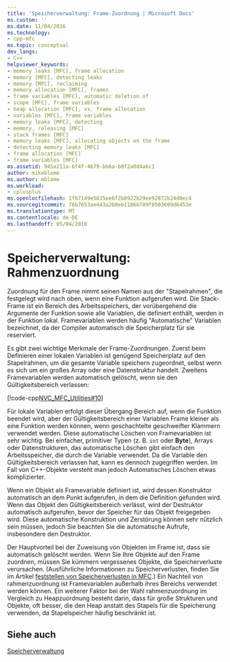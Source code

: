 ```yaml
---
title: 'Speicherverwaltung: Frame-Zuordnung | Microsoft Docs'
ms.custom: ''
ms.date: 11/04/2016
ms.technology:
- cpp-mfc
ms.topic: conceptual
dev_langs:
- C++
helpviewer_keywords:
- memory leaks [MFC], frame allocation
- memory [MFC], detecting leaks
- memory [MFC], reclaiming
- memory allocation [MFC], frames
- frame variables [MFC], automatic deletion of
- scope [MFC], frame variables
- heap allocation [MFC], vs. frame allocation
- variables [MFC], frame variables
- memory leaks [MFC], detecting
- memory, releasing [MFC]
- stack frames [MFC]
- memory leaks [MFC], allocating objects on the frame
- detecting memory leaks [MFC]
- frame allocation [MFC]
- frame variables [MFC]
ms.assetid: 945a211a-6f4f-4679-bb6a-b0f2a0d4a6c1
author: mikeblome
ms.author: mblome
ms.workload:
- cplusplus
ms.openlocfilehash: 1f67149e5835ee6f2b8922b29ee92872b24d0ec4
ms.sourcegitcommit: 76b7653ae443a2b8eb1186b789f8503609d6453e
ms.translationtype: MT
ms.contentlocale: de-DE
ms.lasthandoff: 05/04/2018
---
```

# <a name="memory-management-frame-allocation"></a>Speicherverwaltung: Rahmenzuordnung
Zuordnung für den Frame nimmt seinen Namen aus der "Stapelrahmen", die festgelegt wird nach oben, wenn eine Funktion aufgerufen wird. Die Stack-Frame ist ein Bereich des Arbeitsspeichers, der vorübergehend die Argumente der Funktion sowie alle Variablen, die definiert enthält, werden in der Funktion lokal. Framevariablen werden häufig "Automatische" Variablen bezeichnet, da der Compiler automatisch die Speicherplatz für sie reserviert.  
  
 Es gibt zwei wichtige Merkmale der Frame-Zuordnungen. Zuerst beim Definieren einer lokalen Variablen ist genügend Speicherplatz auf den Stapelrahmen, um die gesamte Variable speichern zugeordnet, selbst wenn es sich um ein großes Array oder eine Datenstruktur handelt. Zweitens Framevariablen werden automatisch gelöscht, wenn sie den Gültigkeitsbereich verlassen:  
  
 [!code-cpp[NVC_MFC_Utilities#10](../mfc/codesnippet/cpp/memory-management-frame-allocation_1.cpp)]  
  
 Für lokale Variablen erfolgt dieser Übergang Bereich auf, wenn die Funktion beendet wird, aber der Gültigkeitsbereich einer Variablen Frame kleiner als eine Funktion werden können, wenn geschachtelte geschweifter Klammern verwendet werden. Diese automatische Löschen von Framevariablen ist sehr wichtig. Bei einfacher, primitiver Typen (z. B. `int` oder **Byte**), Arrays oder Datenstrukturen, das automatische Löschen gibt einfach den Arbeitsspeicher, die durch die Variable verwendet. Da die Variable den Gültigkeitsbereich verlassen hat, kann es dennoch zugegriffen werden. Im Fall von C++-Objekte versteht man jedoch Automatisches Löschen etwas komplizierter.  
  
 Wenn ein Objekt als Framevariable definiert ist, wird dessen Konstruktor automatisch an dem Punkt aufgerufen, in dem die Definition gefunden wird. Wenn das Objekt den Gültigkeitsbereich verlässt, wird der Destruktor automatisch aufgerufen, bevor der Speicher für das Objekt freigegeben wird. Diese automatische Konstruktion und Zerstörung können sehr nützlich sein müssen, jedoch Sie beachten Sie die automatische Aufrufe, insbesondere den Destruktor.  
  
 Der Hauptvorteil bei der Zuweisung von Objekten im Frame ist, dass sie automatisch gelöscht werden. Wenn Sie Ihre Objekte auf den Frame zuordnen, müssen Sie kümmern vergessenes Objekte, die Speicherverluste verursachen. (Ausführliche Informationen zu Speicherverlusten, finden Sie im Artikel [feststellen von Speicherverlusten in MFC](http://msdn.microsoft.com/en-us/29ee8909-96e9-4246-9332-d3a8aa8d4658).) Ein Nachteil von rahmenzuordnung ist Framevariablen außerhalb ihres Bereichs verwendet werden können. Ein weiterer Faktor bei der Wahl rahmenzuordnung im Vergleich zu Heapzuordnung besteht darin, dass für große Strukturen und Objekte, oft besser, die den Heap anstatt des Stapels für die Speicherung verwenden, da Stapelspeicher häufig beschränkt ist.  
  
## <a name="see-also"></a>Siehe auch  
 [Speicherverwaltung](../mfc/memory-management.md)

